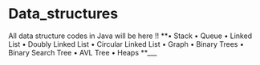# Data_structures
All data structure codes in Java will be here !!
**•	Stack
•	Queue
•	Linked List
•	Doubly Linked List
•	Circular Linked List 
•	Graph
•	Binary Trees
•	Binary Search Tree
•	AVL Tree
•	Heaps **___
